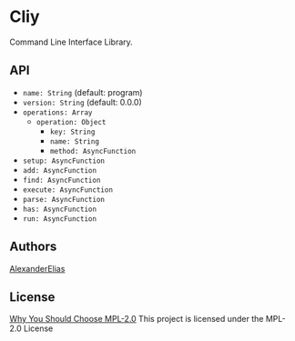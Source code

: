 
# Cliy
Command Line Interface Library.

## API
- `name: String` (default: program)
- `version: String` (default: 0.0.0)
- `operations: Array`
	- `operation: Object`
		- `key: String`
		- `name: String`
		- `method: AsyncFunction`
- `setup: AsyncFunction`
- `add: AsyncFunction`
- `find: AsyncFunction`
- `execute: AsyncFunction`
- `parse: AsyncFunction`
- `has: AsyncFunction`
- `run: AsyncFunction`

## Authors
[AlexanderElias](https://github.com/AlexanderElias)

## License
[Why You Should Choose MPL-2.0](http://veldstra.org/2016/12/09/you-should-choose-mpl2-for-your-opensource-project.html)
This project is licensed under the MPL-2.0 License

